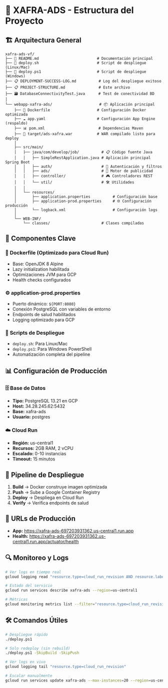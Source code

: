 # 📁 XAFRA-ADS - Estructura del Proyecto

## 🏗️ Arquitectura General

```
xafra-ads-vf/
├── 📄 README.md                          # Documentación principal
├── 🚀 deploy.sh                          # Script de despliegue (Linux/Mac)
├── 🚀 deploy.ps1                         # Script de despliegue (Windows)
├── 📋 DEPLOYMENT-SUCCESS-LOG.md          # Log del despliegue exitoso
├── 📋 PROJECT-STRUCTURE.md               # Este archivo
├── 🗃️ DatabaseConnectivityTest.java      # Test de conectividad BD
│
└── webapp-xafra-ads/                     # 📦 Aplicación principal
    ├── 🐳 Dockerfile                     # Configuración Docker optimizada
    ├── ☁️ app.yaml                       # Configuración App Engine (respaldo)
    ├── 📊 pom.xml                        # Dependencias Maven
    ├── 🎯 target/ads-xafra.war           # WAR compilado listo para deploy
    │
    ├── src/main/
    │   ├── java/com/develop/job/          # 📋 Código fuente Java
    │   │   ├── SimpleRestApplication.java # Aplicación principal Spring Boot
    │   │   ├── auth/                      # 🔐 Autenticación y filtros
    │   │   ├── ads/                       # 📢 Motor de publicidad
    │   │   ├── controller/                # 🎮 Controladores REST
    │   │   └── util/                      # 🛠️ Utilidades
    │   │
    │   └── resources/
    │       ├── application.properties          # Configuración base
    │       ├── application-prod.properties     # 🌐 Configuración producción
    │       └── logback.xml                     # Configuración logs
    │
    └── WEB-INF/
        └── classes/                       # Clases compiladas
```

## 🔧 Componentes Clave

### 🐳 **Dockerfile** (Optimizado para Cloud Run)
- Base: OpenJDK 8 Alpine
- Lazy initialization habilitada
- Optimizaciones JVM para GCP
- Health checks configurados

### ⚙️ **application-prod.properties**
- Puerto dinámico: `${PORT:8080}`
- Conexión PostgreSQL con variables de entorno
- Endpoints de salud habilitados
- Logging optimizado para GCP

### 🚀 **Scripts de Despliegue**
- `deploy.sh`: Para Linux/Mac
- `deploy.ps1`: Para Windows PowerShell
- Automatización completa del pipeline

## 📊 **Configuración de Producción**

### 🗄️ Base de Datos
- **Tipo:** PostgreSQL 13.21 en GCP
- **Host:** 34.28.245.62:5432
- **Base:** xafra-ads
- **Usuario:** postgres

### ☁️ Cloud Run
- **Región:** us-central1
- **Recursos:** 2GB RAM, 2 vCPU
- **Escalado:** 0-10 instancias
- **Timeout:** 15 minutos

## 🔄 **Pipeline de Despliegue**

1. **Build** → Docker construye imagen optimizada
2. **Push** → Sube a Google Container Registry
3. **Deploy** → Despliega en Cloud Run
4. **Verify** → Verifica endpoints de salud

## 🎯 **URLs de Producción**

- **App:** https://xafra-ads-697203931362.us-central1.run.app
- **Health:** https://xafra-ads-697203931362.us-central1.run.app/actuator/health

## 🔍 **Monitoreo y Logs**

```bash
# Ver logs en tiempo real
gcloud logging read "resource.type=cloud_run_revision AND resource.labels.service_name=xafra-ads" --limit=50

# Estado del servicio
gcloud run services describe xafra-ads --region=us-central1

# Métricas
gcloud monitoring metrics list --filter="resource.type=cloud_run_revision"
```

## 🛠️ **Comandos Útiles**

```bash
# Despliegue rápido
./deploy.ps1

# Solo redeploy (sin rebuild)
./deploy.ps1 -SkipBuild -SkipPush

# Ver logs en vivo
gcloud logging tail "resource.type=cloud_run_revision"

# Escalar manualmente
gcloud run services update xafra-ads --max-instances=20 --region=us-central1
```
